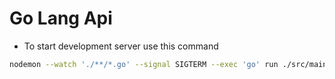 # Go Lang Api

- To start development server use this command

```bash
nodemon --watch './**/*.go' --signal SIGTERM --exec 'go' run ./src/main.go
```
